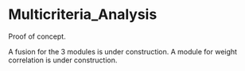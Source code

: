 # Multicriteria_Analysis

Proof of concept.


A fusion for the 3 modules is under construction.
A module for weight correlation is under construction.

